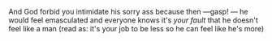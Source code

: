  And God forbid you intimidate his sorry ass because then —gasp! — he would feel emasculated and everyone knows it's *your fault* that he doesn't feel like a man (read as: it's your job to be less so he can feel like he's more) 